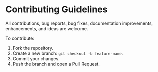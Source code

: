 # Contributing Guidelines

All contributions, bug reports, bug fixes, documentation improvements, enhancements, and ideas are welcome.

To contribute:
1. Fork the repository.
2. Create a new branch: `git checkout -b feature-name`.
3. Commit your changes.
4. Push the branch and open a Pull Request.
